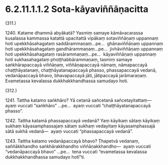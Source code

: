 

# 6.2.11.1.1.2 Sota-kāyaviññāṇacitta







(311.)

1240\. Katame dhammā abyākatā? Yasmiṃ samaye kāmāvacarassa kusalassa kammassa katattā upacitattā vipākaṃ sotaviññāṇaṃ uppannaṃ hoti upekkhāsahagataṃ saddārammaṇaṃ…pe…  ghānaviññāṇaṃ uppannaṃ hoti upekkhāsahagataṃ gandhārammaṇaṃ…pe…  jivhāviññāṇaṃ uppannaṃ hoti upekkhāsahagataṃ rasārammaṇaṃ…pe…  kāyaviññāṇaṃ uppannaṃ hoti sukhasahagataṃ phoṭṭhabbārammaṇaṃ, tasmiṃ samaye saṅkhārapaccayā viññāṇaṃ, viññāṇapaccayā nāmaṃ, nāmapaccayā chaṭṭhāyatanaṃ, chaṭṭhāyatanapaccayā phasso, phassapaccayā vedanā, vedanāpaccayā bhavo, bhavapaccayā jāti, jātipaccayā jarāmaraṇaṃ. Evametassa kevalassa dukkhakkhandhassa samudayo hoti.

(312.)

1241\. Tattha katamo saṅkhāro? Yā cetanā sañcetanā sañcetayitattaṃ—  ayaṃ vuccati “saṅkhāro” …pe…  ayaṃ vuccati “chaṭṭhāyatanapaccayā phasso”.

1242\. Tattha katamā phassapaccayā vedanā? Yaṃ kāyikaṃ sātaṃ kāyikaṃ sukhaṃ kāyasamphassajaṃ sātaṃ sukhaṃ vedayitaṃ kāyasamphassajā sātā sukhā vedanā—  ayaṃ vuccati “phassapaccayā vedanā”.

1243\. Tattha katamo vedanāpaccayā bhavo? Ṭhapetvā vedanaṃ, saññākkhandho saṅkhārakkhandho viññāṇakkhandho—  ayaṃ vuccati “vedanāpaccayā bhavo” …pe…  tena vuccati “evametassa kevalassa dukkhakkhandhassa samudayo hotī”ti.




